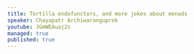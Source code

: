 ```yaml
---
title: Tortilla endofunctors, and more jokes about monads
speaker: Chayapatr Archiwaranguprok
youtube: JGmWEAuaj2s
managed: true
published: true
---
```

